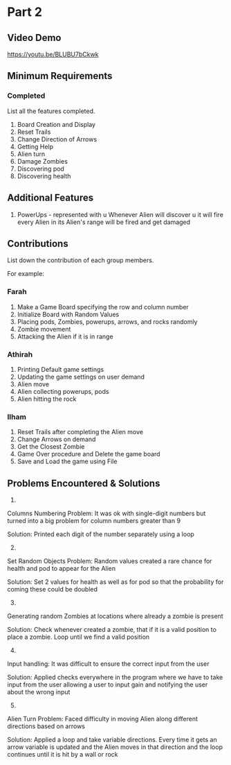 # Part 2

## Video Demo

https://youtu.be/BLUBU7bCkwk

## Minimum Requirements

### Completed

List all the features completed.

1. Board Creation and Display
2. Reset Trails
3. Change Direction of Arrows
4. Getting Help
5. Alien turn
6. Damage Zombies
7. Discovering pod
8. Discovering health


## Additional Features

1. PowerUps - represented with u
Whenever Alien will discover u it will fire every Alien in its Alien's range will be fired and get damaged

## Contributions

List down the contribution of each group members.

For example:

### Farah 

1. Make a Game Board specifying the row and column number
2. Initialize Board with Random Values
3. Placing pods, Zombies, powerups, arrows, and rocks randomly
4. Zombie movement
5. Attacking the Alien if it is in range


### Athirah


1. Printing Default game settings
2. Updating the game settings on user demand
3. Alien move
4. Alien collecting powerups, pods
5. Alien hitting the rock

### Ilham

1. Reset Trails after completing the Alien move
2. Change Arrows on demand
3. Get the Closest Zombie
4. Game Over procedure and Delete the game board
5. Save and Load the game using File

## Problems Encountered & Solutions

1. 
Columns Numbering Problem:
It was ok with single-digit numbers but turned into a big problem for column numbers greater than 9

Solution:
Printed each digit of the number separately using a loop

2. 
Set Random Objects Problem:
Random values created a rare chance for health and pod to appear for the Alien

Solution:
Set 2 values for health as well as for pod so that the probability for coming these could be doubled

3. 
Generating random Zombies at locations where already a zombie is present

Solution:
Check whenever created a zombie, that if it is a valid position to place a zombie. Loop until we find a valid position

4. 
Input handling: It was difficult to ensure the correct input from the user

Solution:
Applied checks everywhere in the program where we have to take input from the user allowing a user to input gain and notifying the user about the wrong input 

5. 
Alien Turn Problem:
Faced difficulty in moving Alien along different directions based on arrows

Solution:
Applied a loop and take variable directions. Every time it gets an arrow variable is updated and the Alien moves in that direction and the loop continues until it is hit by a wall or rock

